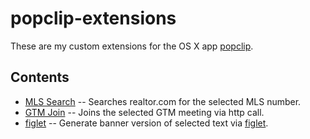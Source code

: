 # popclip-extensions

These are my custom extensions for the OS X app [popclip](http://pilotmoon.com/popclip/).

## Contents
- [MLS Search](/MLS_Search.popclipext) -- Searches realtor.com for the selected MLS number.
- [GTM Join](/GTM_Join.popclipext) -- Joins the selected GTM meeting via http call.
- [figlet](/figlet.popclipext) -- Generate banner version of selected text via [figlet](http://www.figlet.org/).